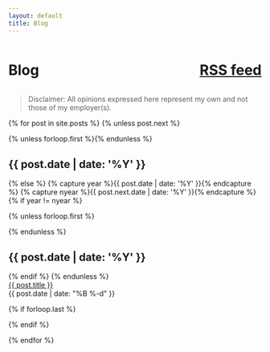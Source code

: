 ```yaml
---
layout: default
title: Blog
---
```


<h1 style="text-align:left;float:left;">Blog</h1> 
<h1 style="text-align:right;float:right;"><a href="{{ site.baseurl }}/feed.xml">RSS feed</a></h1>
<div style="clear:both;"></div>

> Disclaimer: All opinions expressed here represent my own and not those of my employer(s).

<section class="archive">
{% for post in site.posts %}
{% unless post.next %}

{% unless forloop.first %}</div></div>{% endunless %}

  <div class="bundle row gutters fadeInDown animated">
    <h2 class="post-year col span_2">{{ post.date | date: '%Y' }}</h2>
    <div class="posts-by-year col span_10">

{% else %}
{% capture year %}{{ post.date | date: '%Y' }}{% endcapture %}
{% capture nyear %}{{ post.next.date | date: '%Y' }}{% endcapture %}
{% if year != nyear %}

{% unless forloop.first %}</div></div>{% endunless %}

  <div class="bundle row gutters fadeInDown animated">
    <h2 class="post-year col span_2">{{ post.date | date: '%Y' }}</h2>
    <div class="posts-by-year col span_10">
{% endif %}
{% endunless %}

  <article class="row gutters">
    <a href="{{ site.baseurl }}{{ post.url }}" title="{{ post.title }}" class="col span_8">{{ post.title }}</a>
    <div class="post-date col span_4">
      <time datetime="{{ post.date | date: '%Y-%m-%d' }}">{{ post.date | date: "%B %-d" }}</time>
    </div>
  </article>

{% if forloop.last %}</div></div>{% endif %}

{% endfor %}
</section>

